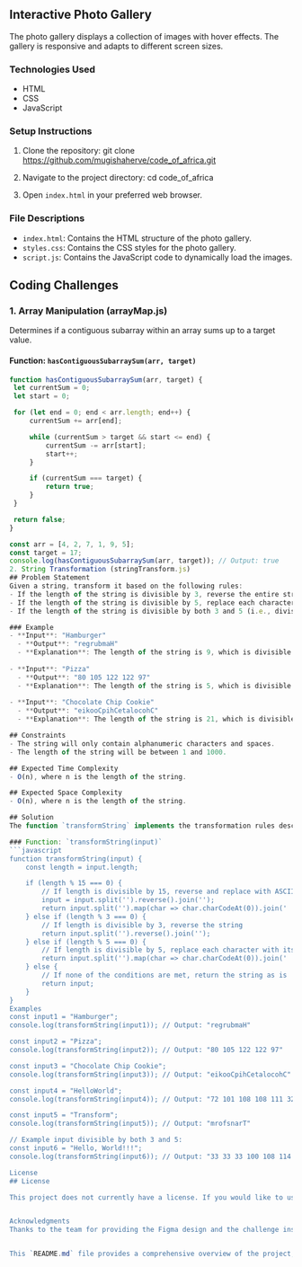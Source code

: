 
## Interactive Photo Gallery
The photo gallery displays a collection of images with hover effects. The gallery is responsive and adapts to different screen sizes.

### Technologies Used
- HTML
- CSS
- JavaScript

### Setup Instructions
1. Clone the repository:
git clone https://github.com/mugishaherve/code_of_africa.git


2. Navigate to the project directory:
cd code_of_africa


3. Open `index.html` in your preferred web browser.

### File Descriptions
- `index.html`: Contains the HTML structure of the photo gallery.
- `styles.css`: Contains the CSS styles for the photo gallery.
- `script.js`: Contains the JavaScript code to dynamically load the images.

## Coding Challenges

### 1. Array Manipulation (arrayMap.js)
Determines if a contiguous subarray within an array sums up to a target value.

#### Function: `hasContiguousSubarraySum(arr, target)`
```javascript
function hasContiguousSubarraySum(arr, target) {
 let currentSum = 0;
 let start = 0;

 for (let end = 0; end < arr.length; end++) {
     currentSum += arr[end];

     while (currentSum > target && start <= end) {
         currentSum -= arr[start];
         start++;
     }

     if (currentSum === target) {
         return true;
     }
 }

 return false;
}

const arr = [4, 2, 7, 1, 9, 5];
const target = 17;
console.log(hasContiguousSubarraySum(arr, target)); // Output: true
2. String Transformation (stringTransform.js)
## Problem Statement
Given a string, transform it based on the following rules:
- If the length of the string is divisible by 3, reverse the entire string.
- If the length of the string is divisible by 5, replace each character with its ASCII code.
- If the length of the string is divisible by both 3 and 5 (i.e., divisible by 15), perform both operations in the order specified above.

### Example
- **Input**: "Hamburger"
  - **Output**: "regrubmaH"
  - **Explanation**: The length of the string is 9, which is divisible by 3 but not by 5 or 15. Therefore, the string is reversed, resulting in "regrubmaH".
  
- **Input**: "Pizza"
  - **Output**: "80 105 122 122 97"
  - **Explanation**: The length of the string is 5, which is divisible by 5 but not by 3 or 15. Therefore, each character is replaced by its ASCII code, resulting in "80 105 122 122 97".
  
- **Input**: "Chocolate Chip Cookie"
  - **Output**: "eikooCpihCetalocohC"
  - **Explanation**: The length of the string is 21, which is divisible by 3 but not by 5 or 15. Therefore, the string is reversed, resulting in "eikooCpihCetalocohC".

## Constraints
- The string will only contain alphanumeric characters and spaces.
- The length of the string will be between 1 and 1000.

## Expected Time Complexity
- O(n), where n is the length of the string.

## Expected Space Complexity
- O(n), where n is the length of the string.

## Solution
The function `transformString` implements the transformation rules described above. 

### Function: `transformString(input)`
```javascript
function transformString(input) {
    const length = input.length;

    if (length % 15 === 0) {
        // If length is divisible by 15, reverse and replace with ASCII codes
        input = input.split('').reverse().join('');
        return input.split('').map(char => char.charCodeAt(0)).join(' ');
    } else if (length % 3 === 0) {
        // If length is divisible by 3, reverse the string
        return input.split('').reverse().join('');
    } else if (length % 5 === 0) {
        // If length is divisible by 5, replace each character with its ASCII code
        return input.split('').map(char => char.charCodeAt(0)).join(' ');
    } else {
        // If none of the conditions are met, return the string as is
        return input;
    }
}
Examples
const input1 = "Hamburger";
console.log(transformString(input1)); // Output: "regrubmaH"

const input2 = "Pizza";
console.log(transformString(input2)); // Output: "80 105 122 122 97"

const input3 = "Chocolate Chip Cookie";
console.log(transformString(input3)); // Output: "eikooCpihCetalocohC"

const input4 = "HelloWorld";
console.log(transformString(input4)); // Output: "72 101 108 108 111 32 87 111 114 108 100"

const input5 = "Transform";
console.log(transformString(input5)); // Output: "mrofsnarT"

// Example input divisible by both 3 and 5:
const input6 = "Hello, World!!!";
console.log(transformString(input6)); // Output: "33 33 33 100 108 114 111 87 32 111 108 108 101 72"

License
## License

This project does not currently have a license. If you would like to use or contribute to this project, please contact the author for more information.


Acknowledgments
Thanks to the team for providing the Figma design and the challenge instructions.


This `README.md` file provides a comprehensive overview of the project, including setup instructions,